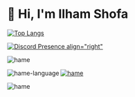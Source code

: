 # 👋 Hi, I'm Ilham Shofa

[![Top Langs](https://github-readme-stats.vercel.app/api/top-langs/?username=ilhamshff&layout=compact)](https://github.com/anuraghazra/github-readme-stats)


[![Discord Presence align="right" ](https://lanyard-profile-readme.vercel.app/api/950588960554487889
                            )](https://discord.com/users/950588960554487889)


<p><img src="https://github-readme-stats.vercel.app/api?username=ilhamshff&show_icons=true&theme=nightowl&locale=en" alt="hame" /></p>

<p><img align="left" src="https://github-readme-stats.vercel.app/api/top-langs?username=ilhamshff&show_icons=true&locale=en&layout=compact&theme=nightowl" alt="hame-language" /></p>

<p><a href="https://github.com/ryo-ma/github-profile-trophy"><img src="https://github-profile-trophy.vercel.app/?username=ilhamshff&row=2&column=4&margin-w=15&margin-h=15&theme=dracula&no-bg=true&no-frame=true" alt="hame" /></a></p>

<p><img align="center" src="https://github-readme-streak-stats.herokuapp.com/?user=ilhamshff&" alt="hame" /></p>


